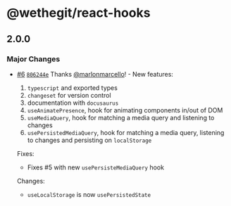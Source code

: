 # @wethegit/react-hooks

## 2.0.0

### Major Changes

- [#6](https://github.com/wethegit/react-hooks/pull/6) [`806244e`](https://github.com/wethegit/react-hooks/commit/806244e6a92d9998e4693088adc27fe6aee7958b) Thanks [@marlonmarcello](https://github.com/marlonmarcello)! - New features:

  1. `typescript` and exported types
  2. `changeset` for version control
  3. documentation with `docusaurus`
  4. `useAnimatePresence`, hook for animating components in/out of DOM
  5. `useMediaQuery`, hook for matching a media query and listening to changes
  6. `usePersistedMediaQuery`, hook for matching a media query, listening to changes and persisting on `localStorage`

  Fixes:

  - Fixes #5 with new `usePersisteMediaQuery` hook

  Changes:

  - `useLocalStorage` is now `usePersistedState`
